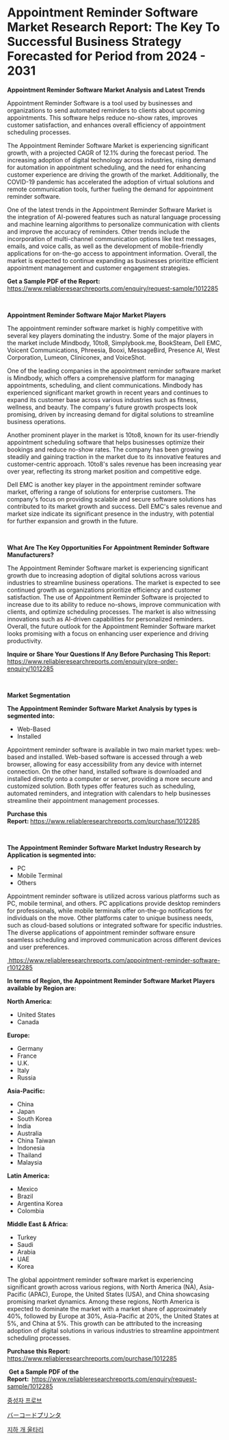 <p><h1>Appointment Reminder Software Market Research Report: The Key To Successful Business Strategy Forecasted for Period from 2024 - 2031</h1></p><p><strong>Appointment Reminder Software Market Analysis and Latest Trends</strong></p>
<p><p>Appointment Reminder Software is a tool used by businesses and organizations to send automated reminders to clients about upcoming appointments. This software helps reduce no-show rates, improves customer satisfaction, and enhances overall efficiency of appointment scheduling processes. </p><p>The Appointment Reminder Software Market is experiencing significant growth, with a projected CAGR of 12.1% during the forecast period. The increasing adoption of digital technology across industries, rising demand for automation in appointment scheduling, and the need for enhancing customer experience are driving the growth of the market. Additionally, the COVID-19 pandemic has accelerated the adoption of virtual solutions and remote communication tools, further fueling the demand for appointment reminder software.</p><p>One of the latest trends in the Appointment Reminder Software Market is the integration of AI-powered features such as natural language processing and machine learning algorithms to personalize communication with clients and improve the accuracy of reminders. Other trends include the incorporation of multi-channel communication options like text messages, emails, and voice calls, as well as the development of mobile-friendly applications for on-the-go access to appointment information. Overall, the market is expected to continue expanding as businesses prioritize efficient appointment management and customer engagement strategies.</p></p>
<p><strong>Get a Sample PDF of the Report:&nbsp;</strong> <a href="https://www.reliableresearchreports.com/enquiry/request-sample/1012285">https://www.reliableresearchreports.com/enquiry/request-sample/1012285</a></p>
<p>&nbsp;</p>
<p><strong>Appointment Reminder Software Major Market Players</strong></p>
<p><p>The appointment reminder software market is highly competitive with several key players dominating the industry. Some of the major players in the market include Mindbody, 10to8, Simplybook.me, BookSteam, Dell EMC, Voicent Communications, Phreesia, Booxi, MessageBird, Presence AI, West Corporation, Lumeon, Cliniconex, and VoiceShot.</p><p>One of the leading companies in the appointment reminder software market is Mindbody, which offers a comprehensive platform for managing appointments, scheduling, and client communications. Mindbody has experienced significant market growth in recent years and continues to expand its customer base across various industries such as fitness, wellness, and beauty. The company's future growth prospects look promising, driven by increasing demand for digital solutions to streamline business operations.</p><p>Another prominent player in the market is 10to8, known for its user-friendly appointment scheduling software that helps businesses optimize their bookings and reduce no-show rates. The company has been growing steadily and gaining traction in the market due to its innovative features and customer-centric approach. 10to8's sales revenue has been increasing year over year, reflecting its strong market position and competitive edge.</p><p>Dell EMC is another key player in the appointment reminder software market, offering a range of solutions for enterprise customers. The company's focus on providing scalable and secure software solutions has contributed to its market growth and success. Dell EMC's sales revenue and market size indicate its significant presence in the industry, with potential for further expansion and growth in the future.</p></p>
<p>&nbsp;</p>
<p><strong>What Are The Key Opportunities For Appointment Reminder Software Manufacturers?</strong></p>
<p><p>The Appointment Reminder Software market is experiencing significant growth due to increasing adoption of digital solutions across various industries to streamline business operations. The market is expected to see continued growth as organizations prioritize efficiency and customer satisfaction. The use of Appointment Reminder Software is projected to increase due to its ability to reduce no-shows, improve communication with clients, and optimize scheduling processes. The market is also witnessing innovations such as AI-driven capabilities for personalized reminders. Overall, the future outlook for the Appointment Reminder Software market looks promising with a focus on enhancing user experience and driving productivity.</p></p>
<p><strong>Inquire or Share Your Questions If Any Before Purchasing This Report:</strong> <a href="https://www.reliableresearchreports.com/enquiry/pre-order-enquiry/1012285">https://www.reliableresearchreports.com/enquiry/pre-order-enquiry/1012285</a></p>
<p>&nbsp;</p>
<p><strong>Market Segmentation</strong></p>
<p><strong>The Appointment Reminder Software Market Analysis by types is segmented into:</strong></p>
<p><ul><li>Web-Based</li><li>Installed</li></ul></p>
<p><p>Appointment reminder software is available in two main market types: web-based and installed. Web-based software is accessed through a web browser, allowing for easy accessibility from any device with internet connection. On the other hand, installed software is downloaded and installed directly onto a computer or server, providing a more secure and customized solution. Both types offer features such as scheduling, automated reminders, and integration with calendars to help businesses streamline their appointment management processes.</p></p>
<p><strong>Purchase this Report:&nbsp;</strong><a href="https://www.reliableresearchreports.com/purchase/1012285">https://www.reliableresearchreports.com/purchase/1012285</a></p>
<p>&nbsp;</p>
<p><strong>The Appointment Reminder Software Market Industry Research by Application is segmented into:</strong></p>
<p><ul><li>PC</li><li>Mobile Terminal</li><li>Others</li></ul></p>
<p><p>Appointment reminder software is utilized across various platforms such as PC, mobile terminal, and others. PC applications provide desktop reminders for professionals, while mobile terminals offer on-the-go notifications for individuals on the move. Other platforms cater to unique business needs, such as cloud-based solutions or integrated software for specific industries. The diverse applications of appointment reminder software ensure seamless scheduling and improved communication across different devices and user preferences.</p></p>
<p><a href="https://www.reliableresearchreports.com/appointment-reminder-software-r1012285">&nbsp;https://www.reliableresearchreports.com/appointment-reminder-software-r1012285</a></p>
<p><strong>In terms of Region, the Appointment Reminder Software Market Players available by Region are:</strong></p>
<p>
    <p> <strong> North America: </strong>
        <ul>
            <li>United States</li>
            <li>Canada</li>
        </ul>
        </p> 
    <p> <strong> Europe: </strong>
        <ul>
            <li>Germany</li>
            <li>France</li>
            <li>U.K.</li>
            <li>Italy</li>
            <li>Russia</li>
        </ul>
        </p> 
    <p> <strong> Asia-Pacific: </strong>
        <ul>
            <li>China</li>
            <li>Japan</li>
            <li>South Korea</li>
            <li>India</li>
            <li>Australia</li>
            <li>China Taiwan</li>
            <li>Indonesia</li>
            <li>Thailand</li>
            <li>Malaysia</li>
        </ul>
        </p> 
    <p> <strong> Latin America: </strong>
        <ul>
            <li>Mexico</li>
            <li>Brazil</li>
            <li>Argentina Korea</li>
            <li>Colombia</li>
        </ul>
        </p> 
    <p> <strong> Middle East & Africa: </strong>
        <ul>
            <li>Turkey</li>
            <li>Saudi</li>
            <li>Arabia</li>
            <li>UAE</li>
            <li>Korea</li>
        </ul>
    </p>
    </p>
<p><p>The global appointment reminder software market is experiencing significant growth across various regions, with North America (NA), Asia-Pacific (APAC), Europe, the United States (USA), and China showcasing promising market dynamics. Among these regions, North America is expected to dominate the market with a market share of approximately 40%, followed by Europe at 30%, Asia-Pacific at 20%, the United States at 5%, and China at 5%. This growth can be attributed to the increasing adoption of digital solutions in various industries to streamline appointment scheduling processes.</p></p>
<p><strong>Purchase this Report: </strong><a href="https://www.reliableresearchreports.com/purchase/1012285">https://www.reliableresearchreports.com/purchase/1012285</a></p>
<p>&nbsp;<strong>Get a Sample PDF of the Report:&nbsp;&nbsp;</strong><a href="https://www.reliableresearchreports.com/enquiry/request-sample/1012285">https://www.reliableresearchreports.com/enquiry/request-sample/1012285</a></p>
<p><strong></strong></p>
<p><p><a href="https://medium.com/@cheddar67856/%EB%89%B4%ED%8A%B8%EB%A1%A0-%ED%94%84%EB%A1%9C%EB%B8%8C-%EC%8B%9C%EC%9E%A5-%EC%A2%85%EB%A5%98-%EC%9D%91%EC%9A%A9-%EB%B0%8F-%EC%A7%80%EB%A6%AC%EB%B3%84%EB%A1%9C-%EC%A2%85%ED%95%A9%EC%A0%81%EC%9C%BC%EB%A1%9C-%ED%8F%89%EA%B0%80-7345ad9f5df1">중성자 프로브</a></p><p><a href="https://medium.com/@demarcuskuhlman/%E3%83%90%E3%83%BC%E3%82%B3%E3%83%BC%E3%83%89%E3%83%97%E3%83%AA%E3%83%B3%E3%82%BF%E3%83%BC%E3%81%AE%E5%B8%82%E5%A0%B4%E5%8B%95%E5%90%91%E3%81%A8%E5%B8%82%E5%A0%B4%E5%88%86%E6%9E%90%E3%81%AF-2024%E5%B9%B4%E3%81%8B%E3%82%892031%E5%B9%B4%E3%81%BE%E3%81%A7%E3%81%AE%E6%9C%9F%E9%96%93%E3%81%AB%E4%BA%88%E6%B8%AC%E3%81%95%E3%82%8C%E3%81%A6%E3%81%84%E3%81%BE%E3%81%99-c44229266628">バーコードプリンタ</a></p><p><a href="https://medium.com/@sherlock567567/%EC%A7%80%ED%95%98-%EA%B0%9C-%EC%9A%B8%ED%83%80%EB%A6%AC-%EC%8B%9C%EC%9E%A5-%EC%B6%94%EC%84%B8-%EC%98%88%EC%B8%A1-%EB%B0%8F-2031%EB%85%84%EA%B9%8C%EC%A7%80%EC%9D%98-%EA%B2%BD%EC%9F%81-%EB%B6%84%EC%84%9D-86b875e15539">지하 개 울타리</a></p></p>